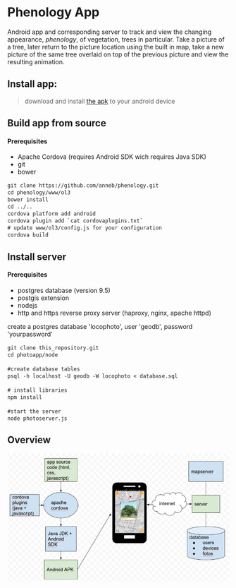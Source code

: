 # Phenology App
Android app and corresponding server to track and view the changing appearance, _phenology_, of vegetation, trees in particular. Take a picture of a tree, later return to the picture location using the built in map, take a new picture of the same tree overlaid on top of the previous picture and view the resulting animation.

Install app:
-------
>download and install [the apk](https://phenology.geodan.nl/phenology/apk/android-debug5.apk) to your android device

Build app from source
-------
#### Prerequisites
* Apache Cordova (requires Android SDK wich requires Java SDK)
* git
* bower

```
git clone https://github.com/anneb/phenology.git
cd phenology/www/ol3
bower install
cd ../..
cordova platform add android
cordova plugin add `cat cordovaplugins.txt`
# update www/ol3/config.js for your configuration
cordova build
```


Install server
-------
#### Prerequisites
* postgres database (version 9.5)
* postgis extension
* nodejs
* http and https reverse proxy server (haproxy, nginx, apache httpd)

create a postgres database 'locophoto', user 'geodb', password 'yourpassword'


```
git clone this_repository.git
cd photoapp/node

#create database tables
psql -h localhost -U geodb -W locophoto < database.sql

# install libraries
npm install

#start the server
node photoserver.js
```


Overview
------
![overview](overview.png)

